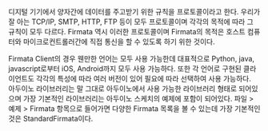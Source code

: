 디지털 기기에서 양자간에 데이터를 주고받기 위한 규칙을 프로토콜이라고 한다. 우리가 잘 아는 TCP/IP, SMTP, HTTP, FTP 등이 모두 프로토콜이며 각각의 목적에 따라 그 규칙이 모두 다르다.
Firmata 역시 이러한 프로토콜이며 Firmata의 목적은 호스트 컴퓨터와 마이크로컨트롤러간에 직접 통신을 할 수 있도록 하기 위한 것이다.

Firmata Client의 경우 웬만한 언어는 모두 사용 가능한데 대표적으로 Python, java, javascript로부터 iOS, Android까지 모두 사용 가능하다. 
또한 각 언어로 구현된 클라이언트도 각각의 특성에 따라 여러 버전이 있어 필요에 따라 선택하여 사용 가능하다.
 
아두이노 라이브러리는 말 그대로 아두이노에서 사용 가능한 라이브러리 형태로 되어있으며 가장 기본적인 라이브러리는 아두이노 스케치의 예제에 포함이 되어있다. 
파일 > 예제 > Firmata 항목으로 들어가면 다양한 Firmata 목록을 볼 수 있는데 가장 기본적인 것은 StandardFirmata이다.